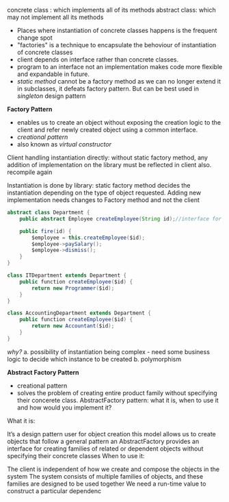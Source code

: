 concrete class : which implements all of its methods
abstract class: which may not implement all its methods

- Places where instantiation of concrete classes happens is the frequent change spot
- "factories" is a technique to encapsulate the behoviour of instantiation of concrete classes
- client depends on interface rather than concrete classes.
- program to an interface not an implementation makes code more flexible and expandable in future.
- *static method* cannot be a factory method as we can no longer extend it in  subclasses, it defeats factory pattern. But can be best used in *singleton* design pattern



**Factory Pattern**
- enables us to create an object without exposing the creation logic to the client and refer newly created object using a common interface.
- *creational pattern*
- also known as *virtual constructor*

Client handling instantiation directly:
without static factory method, any addition of implementation on the library must be reflected in client also. recompile again

Instantiation is done by library:
static factory method decides the instantiation depending on the type of object requested.
Adding new implementation needs changes to Factory method and not the client

```java
abstract class Department {
    public abstract Employee createEmployee(String id);//interface for creating objects but allows subclasses to alter the type of an object

    public fire(id) {
        $employee = this.createEmployee($id);
        $employee->paySalary();
        $employee->dismiss();
    }
}

class ITDepartment extends Department {
    public function createEmployee($id) {
        return new Programmer($id);
    }
}

class AccountingDepartment extends Department {
    public function createEmployee($id) {
        return new Accountant($id);
    }
}
```
*why?*
a. possibility of instantiation being complex - need some business logic to decide which instance to be created
b. polymorphism


**Abstract Factory Pattern**
 - creational pattern
 - solves the problem of creating entire product family without specifying their concerete class.
 AbstractFactory pattern: what it is, when to use it and how would you implement it?

 What it is:

It’s a design pattern user for object creation
this model allows us to create objects that follow a general pattern
an AbstractFactory provides an interface for creating families of related or dependent objects without specifying their concrete classes
 When to use it:

The client is independent of how we create and compose the objects in the system
The system consists of multiple families of objects, and these families are designed to be used together
We need a run-time value to construct a particular dependenc
 
